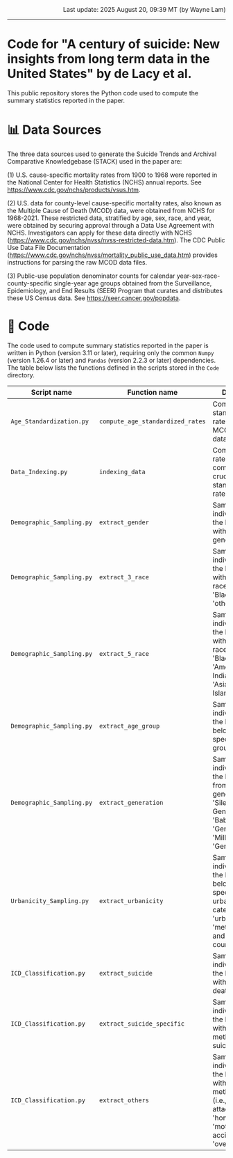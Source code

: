 <div align="right">
  Last update: 2025 August 20, 09:39 MT (by Wayne Lam)
</div>
<hr>

# Code for "A century of suicide: New insights from long term data in the United States" by de Lacy et al.

This public repository stores the Python code used to compute the summary statistics reported in the paper. 

# :bar_chart: Data Sources #

The three data sources used to generate the Suicide Trends and Archival Comparative Knowledgebase (STACK) used in the paper are:

(1) U.S. cause-specific mortality rates from 1900 to 1968 were reported in the National Center for Health Statistics (NCHS) annual reports. See https://www.cdc.gov/nchs/products/vsus.htm. 

(2) U.S. data for county-level cause-specific mortality rates, also known as the Multiple Cause of Death (MCOD) data, were obtained from NCHS for 1968-2021. These restricted data, stratified by age, sex, race, and year, were obtained by securing approval through a Data Use Agreement with NCHS. Investigators can apply for these data directly with NCHS (https://www.cdc.gov/nchs/nvss/nvss-restricted-data.htm). The CDC Public Use Data File Documentation (https://www.cdc.gov/nchs/nvss/mortality_public_use_data.htm) provides instructions for parsing the raw MCOD data files.

(3) Public-use population denominator counts for calendar year-sex-race-county-specific single-year age groups obtained from the Surveillance, Epidemiology, and End Results (SEER) Program that curates and distributes these US Census data. See https://seer.cancer.gov/popdata.

# :page_with_curl: Code #

The code used to compute summary statistics reported in the paper is written in Python (version 3.11 or later), requiring only the common `Numpy` (version 1.26.4 or later) and `Pandas` (version 2.2.3 or later) dependencies. The table below lists the functions defined in the scripts stored in the `Code` directory.

|Script name|Function name|Description|
|---|---|---|
|`Age_Standardization.py`|`compute_age_standardized_rates`|Compute age-standardized rates from the MCOD and SEER data.|
|`Data_Indexing.py`|`indexing_data`|Compute indexed rates from pre-computed crude/age-standardized rates.|
|`Demographic_Sampling.py`|`extract_gender`|Sample individuals from the MCOD data with a specific gender.|
|`Demographic_Sampling.py`|`extract_3_race`|Sample individuals from the MCOD data with a specific race (i.e., 'White', 'Black', and 'others').|
|`Demographic_Sampling.py`|`extract_5_race`|Sample individuals from the MCOD data with a specific race (i.e., 'White', 'Black', 'American Indian', and 'Asian or Pacific Islander').|
|`Demographic_Sampling.py`|`extract_age_group`|Sample individuals from the MCOD data belonging to a specific age group.|
|`Demographic_Sampling.py`|`extract_generation`|Sample individuals from the MCOD data from a specific generation (i.e., 'Silent Generation', 'Baby Boomers', 'Generation X', 'Millennials', and 'Generation Z').|
|`Urbanicity_Sampling.py`|`extract_urbanicity`|Sample individuals from the MCOD data belonging to a specific urbanicity/rurality category (i.e., 'urban counties', 'metro counties', and 'rural counties').|
|`ICD_Classification.py`|`extract_suicide`|Sample individuals from the MCOD data with a suicide death.|
|`ICD_Classification.py`|`extract_suicide_specific`|Sample individuals from the MCOD data with a specific method of suicide death.|
|`ICD_Classification.py`|`extract_others`|Sample individuals from the MCOD data with a specific method of death (i.e., 'heart attack', 'homicide', 'motor vehicle accident', and 'overdose').|
